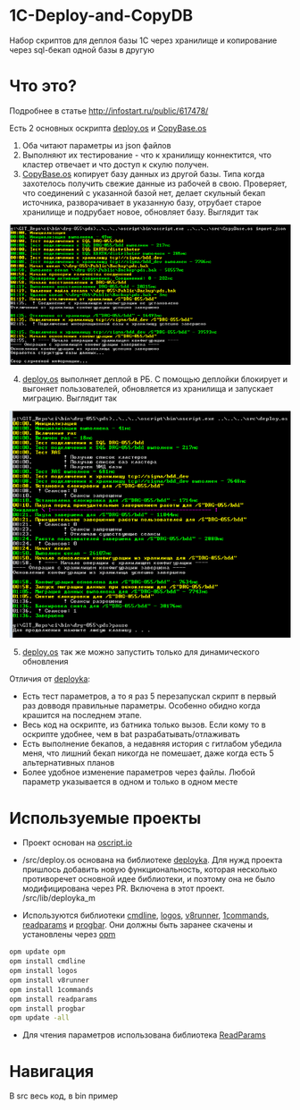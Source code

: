 # 1C-Deploy-and-CopyDB
Набор скриптов для деплоя базы 1С через хранилище и копирование через sql-бекап одной базы в другую

# Что это?

Подробнее в статье http://infostart.ru/public/617478/

Есть 2 основных оскрипта [deploy.os](/src/deploy.os) и [CopyBase.os](/src/CopyBase.os)  

1. Оба читают параметры из json файлов
2. Выполняют их тестирование - что к хранилищу коннектится, что кластер отвечает и что доступ к скулю получен.
3. [CopyBase.os](/src/CopyBase.os) копирует базу данных из другой базы. Типа когда захотелось получить свежие данные из рабочей в свою. Проверяет, что соединений с указанной базой нет, делает скульный бекап источника, разворачивает в указанную базу, отрубает старое хранилище и подрубает новое, обновляет базу. Выглядит так

![CopyDB](/images/CopyDB.png)

4. [deploy.os](/src/deploy.os) выполняет деплой в РБ. С помощью деплойки блокирует и выгоняет пользователей, обновляется из хранилища и запускает миграцию. Выглядит так 

![deploy](/images/Deploy.png)

5. [deploy.os](/src/deploy.os) так же можно запустить только для динамического обновления

Отличия от [deployka](https://github.com/oscript-library/deployka):

* Есть тест параметров, а то я раз 5 перезапускал скрипт в первый раз довводя правильные параметры. Особенно обидно когда крашится на последнем этапе.
* Весь код на оскрипте, из батника только вызов. Если кому то в оскрипте удобнее, чем в bat разрабатывать/отлаживать
* Есть выполнение бекапов, а недавняя история с гитлабом убедила меня, что лишний бекап никогда не помешает, даже когда есть 5 альтернативных планов
* Более удобное изменение параметров через файлы. Любой параметр указывается в одном и только в одном месте

# Используемые проекты

* Проект основан на [oscript.io](oscript.io)
* /src/deploy.os основана на библиотеке [deployka](https://github.com/oscript-library/deployka). Для нужд проекта пришлось добавить новую функциональность, которая несколько противоречет основной идее библиотеки, и поэтому она не было модифицирована через PR. Включена в этот проект. /src/lib/deployka_m 
 
* Используются библиотеки [cmdline](https://github.com/oscript-library/cmdline), [logos](https://github.com/oscript-library/logos), [v8runner](https://github.com/oscript-library/v8runner), [1commands](https://github.com/oscript-library/1commands), [readparams](https://github.com/oscript-library/readparams) и [progbar](https://github.com/oscript-library/progbar). Они должны быть заранее скачены и установлены через [opm](https://github.com/oscript-library/opm)
```cmd
opm update opm
opm install cmdline
opm install logos
opm install v8runner
opm install 1commands
opm install readparams
opm install progbar
opm update -all
```
* Для чтения параметров использована библиотека [ReadParams](https://github.com/Stepa86/ReadParams)

# Навигация
В src весь код, в bin пример
